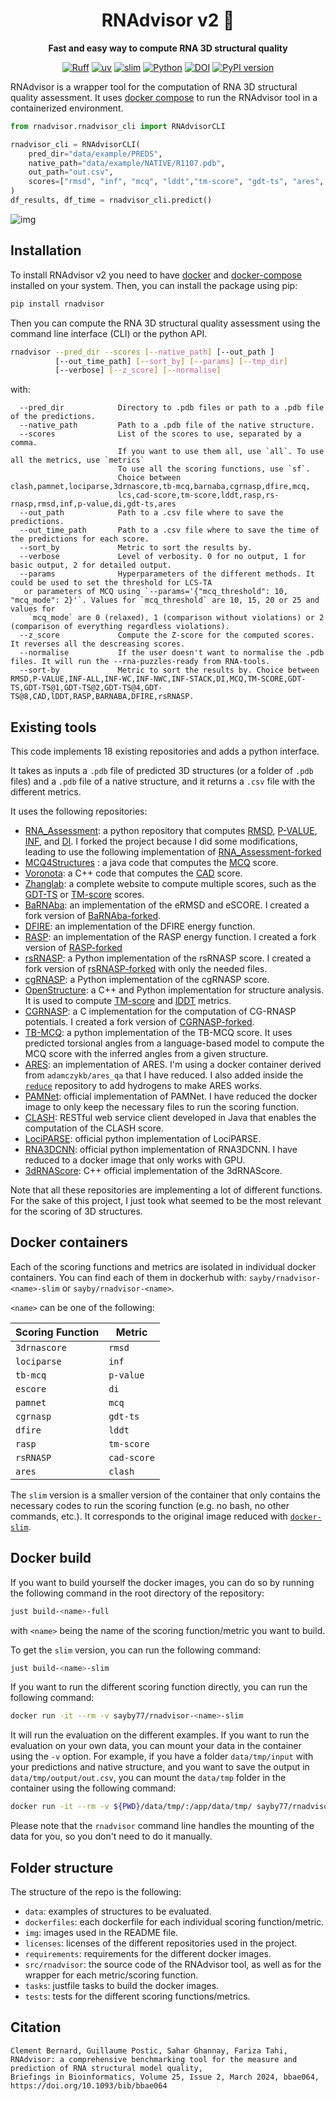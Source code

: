 
<div align="center">

<!-- omit in toc -->
# RNAdvisor v2 🧬
<strong>Fast and easy way to compute RNA 3D structural quality</strong>

[![Ruff](https://img.shields.io/endpoint?url=https://raw.githubusercontent.com/astral-sh/ruff/main/assets/badge/v2.json)](https://github.com/astral-sh/ruff)
[![uv](https://img.shields.io/endpoint?url=https://raw.githubusercontent.com/astral-sh/uv/main/assets/badge/v0.json)](https://github.com/astral-sh/uv)
[![slim](https://img.shields.io/badge/docker-slim-blue)](https://github.com/slimtoolkit/slim)
[![Python](https://img.shields.io/pypi/pyversions/tensorflow.svg)](https://badge.fury.io/py/tensorflow)
[![DOI](https://img.shields.io/badge/DOI-10.1093/bib/bbae064-green)](https://doi.org/10.1093/bib/bbae064)
[![PyPI version](https://badge.fury.io/py/rnadvisor.svg)](https://pypi.org/project/rnadvisor/)


</div>

RNAdvisor is a wrapper tool for the computation of RNA 3D structural quality assessment. 
It uses [docker compose](https://docs.docker.com/compose/) to run the RNAdvisor tool in a containerized environment. 

```python
from rnadvisor.rnadvisor_cli import RNAdvisorCLI

rnadvisor_cli = RNAdvisorCLI(
    pred_dir="data/example/PREDS",
    native_path="data/example/NATIVE/R1107.pdb",
    out_path="out.csv",
    scores=["rmsd", "inf", "mcq", "lddt","tm-score", "gdt-ts", "ares", "pamnet"]
)
df_results, df_time = rnadvisor_cli.predict()
```

![img](img/RNAdvisor-screencast.gif)


## Installation

To install RNAdvisor v2 you need to have [docker](https://docs.docker.com/get-docker/) and [docker-compose](https://docs.docker.com/compose/install/) installed on your system.
Then, you can install the package using pip:

```bash
pip install rnadvisor
```

Then you can compute the RNA 3D structural quality assessment using the command line interface (CLI) or the python API.
```bash
rnadvisor --pred_dir --scores [--native_path] [--out_path ]
          [--out_time_path] [--sort_by] [--params] [--tmp_dir] 
          [--verbose] [--z_score] [--normalise]
``` 
with: 
```
  --pred_dir            Directory to .pdb files or path to a .pdb file of the predictions. 
  --native_path         Path to a .pdb file of the native structure.
  --scores              List of the scores to use, separated by a comma. 
                        If you want to use them all, use `all`. To use all the metrics, use `metrics`
                        To use all the scoring functions, use `sf`.
                        Choice between clash,pamnet,lociparse,3drnascore,tb-mcq,barnaba,cgrnasp,dfire,mcq,
                        lcs,cad-score,tm-score,lddt,rasp,rs-rnasp,rmsd,inf,p-value,di,gdt-ts,ares
  --out_path            Path to a .csv file where to save the predictions.
  --out_time_path       Path to a .csv file where to save the time of the predictions for each score.
  --sort_by             Metric to sort the results by.
  --verbose             Level of verbosity. 0 for no output, 1 for basic output, 2 for detailed output.
  --params              Hyperparameters of the different methods. It could be used to set the threshold for LCS-TA 
   or parameters of MCQ using `--params='{"mcq_threshold": 10, "mcq_mode": 2}'`. Values for `mcq_threshold` are 10, 15, 20 or 25 and values for 
    `mcq_mode` are 0 (relaxed), 1 (comparison without violations) or 2 (comparison of everything regardless violations).
  --z_score             Compute the Z-score for the computed scores. It reverses all the descreasing scores.
  --normalise           If the user doesn't want to normalise the .pdb files. It will run the --rna-puzzles-ready from RNA-tools.
  --sort-by             Metric to sort the results by. Choice between RMSD,P-VALUE,INF-ALL,INF-WC,INF-NWC,INF-STACK,DI,MCQ,TM-SCORE,GDT-TS,GDT-TS@1,GDT-TS@2,GDT-TS@4,GDT-TS@8,CAD,lDDT,RASP,BARNABA,DFIRE,rsRNASP.
```

## Existing tools

This code implements 18 existing repositories and adds a python interface. 

It takes as inputs a `.pdb` file of predicted 3D structures (or a folder of `.pdb` files) and a 
`.pdb` file of a native structure, and it returns a `.csv` file with the different metrics. 

It uses the following repositories: 

- [RNA_Assessment](https://github.com/RNA-Puzzles/RNA_assessment): a python repository that computes [RMSD](#rmsd), [P-VALUE](#p-value), [INF](#inf), and [DI](#di). 
    I forked the project because I did some modifications, leading to use the following implementation of [RNA_Assessment-forked](https://github.com/clementbernardd/RNA_assessment/tree/scoring-version)
- [MCQ4Structures](https://github.com/tzok/mcq4structures) : a java code that computes the [MCQ](#mcq) score. 
- [Voronota](https://github.com/kliment-olechnovic/voronota): a C++ code that computes the [CAD](#cad) score. 
- [Zhanglab](https://zhanggroup.org/TM-score/): a complete website to compute multiple scores, such as the [GDT-TS](#gdt-ts) or [TM-score](#tm-score) scores.
- [BaRNAba](https://github.com/srnas/barnaba): an implementation of the eRMSD and eSCORE. I created a fork version of [BaRNAba-forked](https://github.com/clementbernardd/barnaba/tree/scoring-version).
- [DFIRE](https://github.com/tcgriffith/dfire_rna): an implementation of the DFIRE energy function. 
- [RASP](http://melolab.org/webrasp/download.php): an implementation of the RASP energy function. I created a fork version of [RASP-forked](https://github.com/clementbernardd/rasp_rna)
- [rsRNASP](https://github.com/Tan-group/rsRNASP): a Python implementation of the rsRNASP score. I created a fork version of [rsRNASP-forked](https://github.com/clementbernardd/rsRNASP/tree/scoring-version) with only the needed files.
- [cgRNASP](https://github.com/Tan-group/cgRNASP): a Python implementation of the cgRNASP score. 
- [OpenStructure](https://git.scicore.unibas.ch/schwede/openstructure): a C++ and Python implementation for structure analysis. It is used to compute [TM-score](#tm-score) and [lDDT]($lddt) metrics. 
- [CGRNASP](https://github.com/Tan-group/cgRNASP): a C implementation for the computation of CG-RNASP potentials. I created a fork version of [CGRNASP-forked](https://github.com/clementbernardd/cgrnasp_fork.git). 
- [TB-MCQ](https://github.com/EvryRNA/RNA-TorsionBERT): a python implementation of the TB-MCQ score. It uses predicted torsional angles from a language-based model to compute the MCQ score with the inferred angles from a given structure.
- [ARES](https://www.science.org/doi/10.1126/science.abe5650): an implementation of ARES. I'm using a docker container derived from `adamczykb/ares_qa` that I have reduced. I also added inside the [`reduce`](https://github.com/rlabduke/reduce) repository to add hydrogens to make ARES works.
- [PAMNet](https://github.com/XieResearchGroup/Physics-aware-Multiplex-GNN): official implementation of PAMNet. I have reduced the docker image to only keep the necessary files to run the scoring function.
- [CLASH](https://github.com/mantczak/rnaqua): RESTful web service client developed in Java that enables the computation of the CLASH score. 
- [LociPARSE](https://github.com/Bhattacharya-Lab/lociPARSE): official python implementation of LociPARSE.
- [RNA3DCNN](https://github.com/lijunRNA/RNA3DCNN): official python implementation of RNA3DCNN. I have reduced to a docker image that only works with GPU.
- [3dRNAScore](http://biophy.hust.edu.cn/new/resources/3dRNAscore): C++ official implementation of the 3dRNAScore.

Note that all these repositories are implementing a lot of different functions. 
For the sake of this project, I just took what seemed to be the most relevant for the scoring of 3D structures. 


## Docker containers

Each of the scoring functions and metrics are isolated in individual docker containers.
You can find each of them in dockerhub with: `sayby/rnadvisor-<name>-slim` or `sayby/rnadvisor-<name>`.

`<name>` can be one of the following:

| Scoring Function | Metric      |
|------------------|-------------|
| `3drnascore`     | `rmsd`      |
| `lociparse`      | `inf`       |
| `tb-mcq`         | `p-value`   |
| `escore`         | `di`        |
| `pamnet`         | `mcq`       |
| `cgrnasp`        | `gdt-ts`    |
| `dfire`          | `lddt`      |
| `rasp`           | `tm-score`  |
| `rsRNASP`        | `cad-score` |
| `ares`            | `clash`         |


The `slim` version is a smaller version of the container that only contains the necessary codes to run the scoring function (e.g. no bash, no other commands, etc.).
It corresponds to the original image reduced with [`docker-slim`](https://github.com/slimtoolkit/slim).

## Docker build

If you want to build yourself the docker images, you can do so by running the following command in the root directory of the repository:

```bash
just build-<name>-full 
```
with `<name>` being the name of the scoring function/metric you want to build.

To get the `slim` version, you can run the following command:

```bash
just build-<name>-slim
```

If you want to run the different scoring function directly, you can run the following command:

```bash
docker run -it --rm -v sayby77/rnadvisor-<name>-slim
````
It will run the evaluation on the different examples.
If you want to run the evaluation on your own data, you can mount your data in the container using the `-v` option.
For example, if you have a folder `data/tmp/input` with your predictions and native structure, and you want to save the output in 
`data/tmp/output/out.csv`, you can mount the `data/tmp` folder in the container using the following command:

```bash
docker run -it --rm -v ${PWD}/data/tmp/:/app/data/tmp/ sayby77/rnadvisor-<name>-slim --pred_dir data/tmp/input --native_path data/tmp/input/R1107.pdb --out_path data/tmp/output/out.csv
```

Please note that the `rnadvisor` command line handles the mounting of the data for you, so you don't need to do it manually.


## Folder structure

The structure of the repo is the following:
- `data`: examples of structures to be evaluated.
- `dockerfiles`: each dockerfile for each individual scoring function/metric.
- `img`: images used in the README file.
- `licenses`: licenses of the different repositories used in the project.
- `requirements`: requirements for the different docker images.
- `src/rnadvisor`: the source code of the RNAdvisor tool, as well as for the wrapper for each metric/scoring function.
- `tasks`: justfile tasks to build the docker images.
- `tests`: tests for the different scoring functions/metrics.

## Citation 
```
Clement Bernard, Guillaume Postic, Sahar Ghannay, Fariza Tahi,
RNAdvisor: a comprehensive benchmarking tool for the measure and prediction of RNA structural model quality,
Briefings in Bioinformatics, Volume 25, Issue 2, March 2024, bbae064,
https://doi.org/10.1093/bib/bbae064
```
